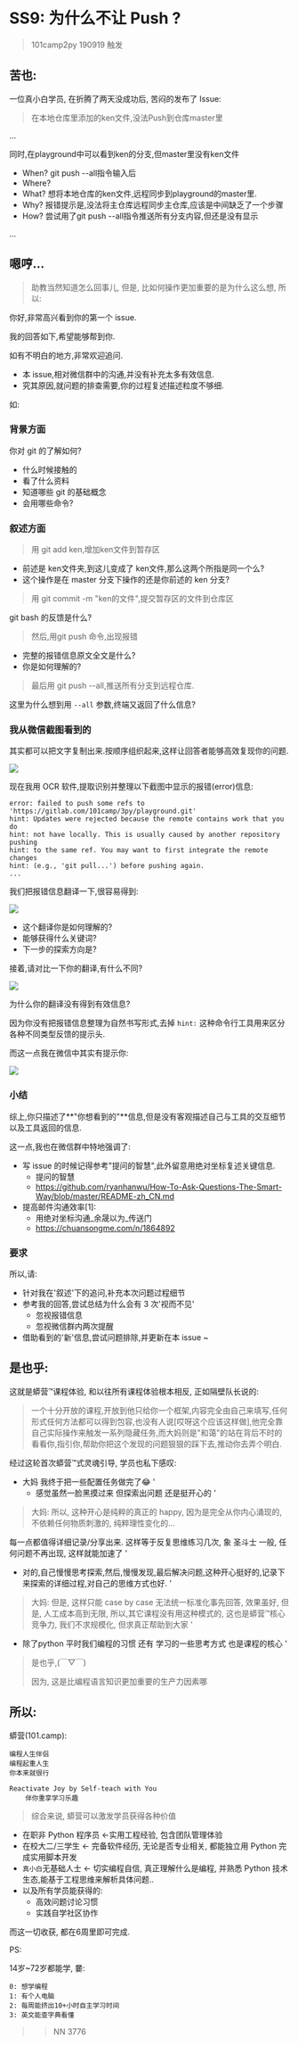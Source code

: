 # SS9: 为什么不让 Push ?
> 101camp2py 190919 触发

## 苦也:

一位真小白学员, 在折腾了两天没成功后, 苦闷的发布了 Issue:


> 在本地仓库里添加的ken文件,没法Push到仓库master里

...

同时,在playground中可以看到ken的分支,但master里没有ken文件


- When? git push --all指令输入后
- Where?
- What? 想将本地仓库的ken文件,远程同步到playground的master里. 
- Why? 报错提示是,没法将主仓库远程同步主仓库,应该是中间缺乏了一个步骤
- How? 尝试用了git push --all指令推送所有分支内容,但还是没有显示

...


## 嗯哼...
> 助教当然知道怎么回事儿, 但是, 比如何操作更加重要的是为什么这么想, 所以:

你好,非常高兴看到你的第一个 issue.

我的回答如下,希望能够帮到你.

如有不明白的地方,非常欢迎追问.

- 本 issue,相对微信群中的沟通,并没有补充太多有效信息.
- 究其原因,就问题的排查需要,你的过程复述描述粒度不够细.

如:

### 背景方面

你对 git 的了解如何?

- 什么时候接触的
- 看了什么资料
- 知道哪些 git 的基础概念
- 会用哪些命令?

### 叙述方面
> 用 git add ken,增加ken文件到暂存区

- 前述是 ken文件夹,到这儿变成了 ken文件,那么这两个所指是同一个么?
- 这个操作是在 master 分支下操作的还是你前述的 ken 分支?

> 用 git commit -m "ken的文件",提交暂存区的文件到仓库区

git bash 的反馈是什么?

> 然后,用git push 命令,出现报错

- 完整的报错信息原文全文是什么?
- 你是如何理解的?

> 最后用 git push --all,推送所有分支到远程仓库. 

这里为什么想到用 `--all` 参数,终端又返回了什么信息?

### 我从微信截图看到的

其实都可以把文字复制出来.按顺序组织起来,这样让回答者能够高效复现你的问题.

![](https://ipic.zoomquiet.top/2019-09-20-i17-0.png)

现在我用 OCR 软件,提取识别并整理以下截图中显示的报错(error)信息:

```
error: failed to push some refs to 'https://gitlab.com/101camp/3py/playground.git'
hint: Updates were rejected because the remote contains work that you do 
hint: not have locally. This is usually caused by another repository pushing 
hint: to the same ref. You may want to first integrate the remote changes 
hint: (e.g., 'git pull...') before pushing again.
...
```

我们把报错信息翻译一下,很容易得到:

![](https://ipic.zoomquiet.top/2019-09-20-i17-1.png)

- 这个翻译你是如何理解的?
- 能够获得什么关键词?
- 下一步的探索方向是?

接着,请对比一下你的翻译,有什么不同?

![](https://ipic.zoomquiet.top/2019-09-20-i17-2.png)

为什么你的翻译没有得到有效信息?

因为你没有把报错信息整理为自然书写形式,去掉 `hint:` 这种命令行工具用来区分各种不同类型反馈的提示头.

而这一点我在微信中其实有提示你:

![](https://ipic.zoomquiet.top/2019-09-20-ScreenShot%202019-09-20%2016.06.43.jpg)

### 小结

综上,你只描述了**"你想看到的"**信息,但是没有客观描述自己与工具的交互细节以及工具返回的信息.

这一点,我也在微信群中特地强调了:

- 写 issue 的时候记得参考"提问的智慧",此外留意用绝对坐标复述关键信息. 
    + 提问的智慧
    + https://github.com/ryanhanwu/How-To-Ask-Questions-The-Smart-Way/blob/master/README-zh_CN.md
- 提高邮件沟通效率[1]:
    + 用绝对坐标沟通_余晟以为_传送门
    + https://chuansongme.com/n/1864892

### 要求

所以,请:

- 针对我在'叙述'下的追问,补充本次问题过程细节
- 参考我的回答,尝试总结为什么会有 3 次'视而不见'
    + 忽视报错信息
    + 忽视微信群内两次提醒
- 借助看到的'新'信息,尝试问题排除,并更新在本 issue ~


## 是也乎:
这就是蟒营™课程体验, 和以往所有课程体验根本相反, 正如隔壁队长说的:

> 一个十分开放的课程,开放到他只给你一个框架,内容完全由自己来填写,任何形式任何方法都可以得到包容,也没有人说[哎呀这个应该这样做],他完全靠自己实际操作来触发一系列隐藏任务,而大妈则是"和蔼"的站在背后不时的看看你,指引你,帮助你把这个发现的问题狠狠的踩下去,推动你去弄个明白. 


经过这轮首次蟒营™式灵魂引导,
学员也私下感叹:


- 大妈 我终于把一些配置任务做完了😂 '
    + 感觉虽然一脸黑摸过来 但探索出问题 还是挺开心的 '

> 大妈: 所以, 这种开心是纯粹的真正的 happy,
因为是完全从你内心涌现的, 不依赖任何物质刺激的,
纯粹理性变化的...

每一点都值得详细记录/分享出来.
这样等于反复思维练习几次,
象 圣斗士 一般, 任何问题不再出现, 
这样就能加速了 '

- 对的,自己慢慢思考探索,然后,慢慢发现,最后解决问题,这种开心挺好的,记录下来探索的详细过程,对自己的思维方式也好.  '


> 大妈: 但是, 这样只能 case by case 无法统一标准化事先回答,
效果虽好, 但是, 人工成本高到无限,
所以,其它课程没有用这种模式的,
这也是蟒营™核心竞争力,
我们不求规模化, 
但求真正帮助到大家 '

- 除了python 平时我们编程的习惯 还有 学习的一些思考方式 也是课程的核心 '

> 是也乎,(￣▽￣)
> 
> 因为, 这是比编程语言知识更加重要的生产力因素哪



## 所以:

蟒营(101.camp): 

    编程人生伴侣
    编程起重人生
    你本来就很行
    
    Reactivate Joy by Self-teach with You
        伴你重享学习乐趣


> 综合来说, 蟒营可以激发学员获得各种价值

- 在职非 Python 程序员 <-实用工程经验, 包含团队管理体验
- 在校大二/三学生 <-  完备软件经历, 无论是否专业相关, 都能独立用 Python 完成实用脚本开发
- `真小白`无基础人士 <- 切实编程自信, 真正理解什么是编程, 并熟悉 Python 技术生态,能基于工程思维来解析具体问题..
- 以及所有学员能获得的:
    + 高效问题讨论习惯
    + 实践自学社区协作


而这一切收获, 都在6周里即可完成.


PS:

14岁~72岁都能学, 嘦:

    0: 想学编程
    1: 有个人电脑
    2: 每周能挤出10+小时自主学习时间
    3: 英文能查字典看懂


>> NN 3776
